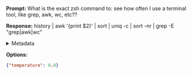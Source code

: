**Prompt:**
What is the exact zsh command to: see how often I use a terminal tool, like grep, awk, wc, etc??


**Response:**
history | awk '{print $2}' | sort | uniq -c | sort -nr | grep -E "grep|awk|wc"

<details><summary>Metadata</summary>

- Duration: 1167 ms
- Datetime: 2023-08-28T09:09:27.611872
- Model: gpt-3.5-turbo-0613

</details>

**Options:**
```json
{"temperature": 0.0}
```


